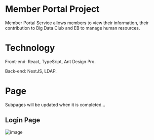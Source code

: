# Member Portal Project

Member Portal Service allows members to view their information, their contribution to Big Data Club and EB to manage human resources.

# Technology

Front-end: React, TypeSript, Ant Design Pro.

Back-end: NestJS, LDAP.

# Page

Subpages will be updated when it is completed...

## Login Page

![image](https://user-images.githubusercontent.com/86992472/195342648-7e956b19-157e-4590-a8f7-c6f6af584fc3.png)
